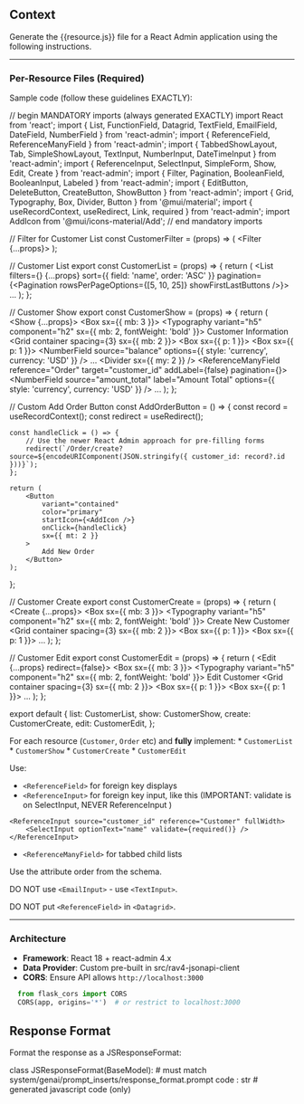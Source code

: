 ## Context

Generate the {{resource.js}} file for a React Admin application using the following instructions.  

---

### Per-Resource Files (Required)

Sample code (follow these guidelines EXACTLY):

<sample-code>
// begin MANDATORY imports (always generated EXACTLY)
import React from 'react';
import { List, FunctionField, Datagrid, TextField, EmailField, DateField, NumberField } from 'react-admin';
import { ReferenceField, ReferenceManyField } from 'react-admin';
import { TabbedShowLayout, Tab, SimpleShowLayout, TextInput, NumberInput, DateTimeInput } from 'react-admin';
import { ReferenceInput, SelectInput, SimpleForm, Show, Edit, Create } from 'react-admin';
import { Filter, Pagination, BooleanField, BooleanInput, Labeled } from 'react-admin'; 
import { EditButton, DeleteButton, CreateButton, ShowButton } from 'react-admin';
import { Grid, Typography, Box, Divider, Button } from '@mui/material';
import { useRecordContext, useRedirect, Link, required } from 'react-admin';
import AddIcon from '@mui/icons-material/Add';
// end mandatory imports

// Filter for Customer List
const CustomerFilter = (props) => (
    <Filter {...props}>
        <TextInput label="Search" source="name" alwaysOn />
        <BooleanInput label="Email Opt Out" source="email_opt_out" />
    </Filter>
);

// Customer List
export const CustomerList = (props) => {
    return (
        <List filters={<CustomerFilter />} {...props} sort={{ field: 'name', order: 'ASC' }} pagination={<Pagination rowsPerPageOptions={[5, 10, 25]} showFirstLastButtons />}>
            <Datagrid rowClick="show">
                <TextField source="name" label="Name" />
                <NumberField source="balance" label="Balance" />
                ...
            </Datagrid>
        </List>
    );
};


// Customer Show
export const CustomerShow = (props) => {
    return (
        <Show {...props}>
            <SimpleShowLayout>
                <Box sx={{ mb: 3 }}>
                    <Typography variant="h5" component="h2" sx={{ mb: 2, fontWeight: 'bold' }}>
                        Customer Information
                    </Typography>
                    <Grid container spacing={3} sx={{ mb: 2 }}>
                        <Grid item xs={12} sm={6} md={3}>
                            <Box sx={{ p: 1 }}>
                                <Labeled label="Name">
                                    <TextField source="name" />
                                </Labeled>
                            </Box>
                        </Grid>
                        <Grid item xs={12} sm={6} md={3}>
                            <Box sx={{ p: 1 }}>
                                <Labeled label="Balance">
                                    <NumberField source="balance" options={{ style: 'currency', currency: 'USD' }} />
                                </Labeled>
                            </Box>
                        </Grid>
                    </Grid>
                    ...
                    <Divider sx={{ my: 2 }} />
                </Box>
            </SimpleShowLayout>
            <TabbedShowLayout>
                <Tab label="Orders">
                    <ReferenceManyField reference="Order" target="customer_id" addLabel={false} pagination={<Pagination />}>
                        <Datagrid rowClick="show">
                            <TextField source="id" label="Order ID" />
                            <TextField source="notes" label="Notes" />
                            <DateField source="CreatedOn" label="Created On" />
                            <NumberField source="amount_total" label="Amount Total" options={{ style: 'currency', currency: 'USD' }} />
                            <DateField source="date_shipped" label="Date Shipped" />
                            <EditButton />
                            <DeleteButton />
                        </Datagrid>
                    </ReferenceManyField>
                    <AddOrderButton />
                </Tab>
                ...
            </TabbedShowLayout>
        </Show>
    );
};

// Custom Add Order Button
const AddOrderButton = () => {
    const record = useRecordContext();
    const redirect = useRedirect();
    
    const handleClick = () => {
        // Use the newer React Admin approach for pre-filling forms
        redirect(`/Order/create?source=${encodeURIComponent(JSON.stringify({ customer_id: record?.id }))}`);
    };

    return (
        <Button
            variant="contained"
            color="primary"
            startIcon={<AddIcon />}
            onClick={handleClick}
            sx={{ mt: 2 }}
        >
            Add New Order
        </Button>
    );
};

// Customer Create
export const CustomerCreate = (props) => {
    return (
        <Create {...props}>
            <SimpleForm>
                <Box sx={{ mb: 3 }}>
                    <Typography variant="h5" component="h2" sx={{ mb: 2, fontWeight: 'bold' }}>
                        Create New Customer
                    </Typography>
                    <Grid container spacing={3} sx={{ mb: 2 }}>
                        <Grid item xs={12} sm={6} md={4}>
                            <Box sx={{ p: 1 }}>
                                <TextInput source="name" label="Name" fullWidth />
                            </Box>
                        </Grid>
                        <Grid item xs={12} sm={6} md={4}>
                            <Box sx={{ p: 1 }}>
                                <NumberInput source="balance" label="Balance" fullWidth />
                            </Box>
                        </Grid>
                        ...
                    </Grid>
                </Box>
            </SimpleForm>
        </Create>
    );
};

// Customer Edit
export const CustomerEdit = (props) => {
    return (
        <Edit {...props} redirect={false}>
            <SimpleForm>
                <Box sx={{ mb: 3 }}>
                    <Typography variant="h5" component="h2" sx={{ mb: 2, fontWeight: 'bold' }}>
                        Edit Customer
                    </Typography>
                    <Grid container spacing={3} sx={{ mb: 2 }}>
                        <Grid item xs={12} sm={6} md={4}>
                            <Box sx={{ p: 1 }}>
                                <TextInput source="name" label="Name" fullWidth />
                            </Box>
                        </Grid>
                        <Grid item xs={12} sm={6} md={4}>
                            <Box sx={{ p: 1 }}>
                                <NumberInput source="balance" label="Balance" fullWidth />
                            </Box>
                        </Grid>
                        ...
                    </Grid>
                </Box>
            </SimpleForm>
        </Edit>
    );
};

export default {
    list: CustomerList,
    show: CustomerShow,
    create: CustomerCreate,
    edit: CustomerEdit,
};

</sample-code>

For each resource (`Customer`, `Order` etc) and **fully** implement:
    * `CustomerList`
    * `CustomerShow`
    * `CustomerCreate`
    * `CustomerEdit`

Use:

- `<ReferenceField>` for foreign key displays
- `<ReferenceInput>` for foreign key input, like this (IMPORTANT: validate is on SelectInput, NEVER ReferenceInput )
```
<ReferenceInput source="customer_id" reference="Customer" fullWidth>
    <SelectInput optionText="name" validate={required()} />
</ReferenceInput>
```
- `<ReferenceManyField>` for tabbed child lists

Use the attribute order from the schema.

DO NOT use `<EmailInput>` - use `<TextInput>`.

DO NOT put `<ReferenceField>` in `<Datagrid>`.

---

### Architecture

- **Framework**: React 18 + react-admin 4.x
- **Data Provider**: Custom pre-built in src/rav4-jsonapi-client
- **CORS**: Ensure API allows `http://localhost:3000`

```py
  from flask_cors import CORS  
  CORS(app, origins='*')  # or restrict to localhost:3000
```

## Response Format

Format the response as a JSResponseFormat:

class JSResponseFormat(BaseModel):  # must match system/genai/prompt_inserts/response_format.prompt
    code : str # generated javascript code (only)

